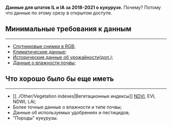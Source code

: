 **Данные для штатов IL и IA за 2018-2021 о кукурузе.**
Почему? Потому что данные по этому срезу в открытом доступе.
## Минимальные требования к данным
---
- [Спутниковые снимки в RGB](https://drive.google.com/drive/folders/1Js98GAxf1LeAUTxP1JMZZIrKvyJStDgz);
- [Климатические данные](https://drive.google.com/drive/folders/1Js98GAxf1LeAUTxP1JMZZIrKvyJStDgz);
- [Исторические данные об урожайности](https://drive.google.com/drive/folders/1Js98GAxf1LeAUTxP1JMZZIrKvyJStDgz)([доп.](https://quickstats.nass.usda.gov/));
- [Данные о влажности почвы](https://cds.climate.copernicus.eu/datasets/reanalysis-era5-land?tab=overview);

## Что хорошо было бы еще иметь
---
- [[../Other/Vegetation indexes|Вегетационные индексы]] [NDVI](https://earth.gsfc.nasa.gov/hydro/data/nasa-usda-global-soil-moisture-data), EVI, NDWI, LAI;
- Более точные данные о влажности и типе почвы;
- Данные об используемых удобрениях и пестицидов;
- "Породы" кукурузы.